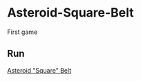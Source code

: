 # Asteroid-Square-Belt
First game

Run
----
[Asteroid "Square" Belt](https://antran1245.github.io/Game/asteroid-square-belt)
